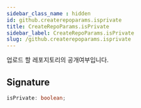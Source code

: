 ```yaml
---
sidebar_class_name : hidden
id: github.createrepoparams.isprivate
title: CreateRepoParams.isPrivate
sidebar_label: CreateRepoParams.isPrivate
slug: /github.createrepoparams.isprivate
---
```






업로드 할 레포지토리의 공개여부입니다.

## Signature

```typescript
isPrivate: boolean;
```
